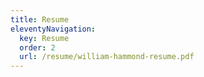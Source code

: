 ```yaml
---
title: Resume
eleventyNavigation:
  key: Resume
  order: 2
  url: /resume/william-hammond-resume.pdf
---
```

